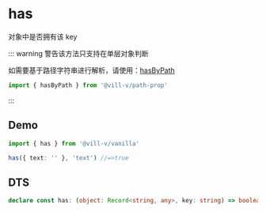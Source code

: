 # has

对象中是否拥有该 key

::: warning 警告该方法只支持在单层对象判断

如需要基于路径字符串进行解析，请使用：[hasByPath](/modules/path-prop/hasByPath)

```ts
import { hasByPath } from '@vill-v/path-prop'
```

:::

## Demo

```ts
import { has } from '@vill-v/vanilla'

has({ text: '' }, 'text') //=>true
```

## DTS

```ts
declare const has: (object: Record<string, any>, key: string) => boolean
```
